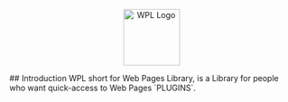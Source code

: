 <p align="center">
  <img src="https://s27.picofile.com/file/8460441568/20230227_142524.png" alt="WPL Logo" width="100" height="100">
</p>
## Introduction
WPL short for Web Pages Library, is a Library for people
who want quick-access to Web Pages `PLUGINS`.
